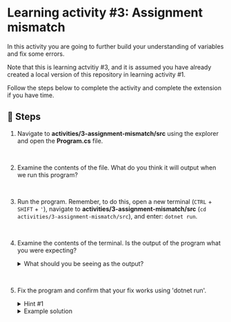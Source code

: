 # Learning activity #3: Assignment mismatch

In this activity you are going to further build your understanding of variables and fix some errors.

Note that this is learning actvitiy #3, and it is assumed you have already created a local version of this repository in learning activity #1.

Follow the steps below to complete the activity and complete the extension if you have time.

## 👣 Steps

1. Navigate to **activities/3-assignment-mismatch/src** using the explorer and open the **Program.cs** file.

</br>

2. Examine the contents of the file. What do you think it will output when we run this program?

</br>

3. Run the program. Remember, to do this, open a new terminal (`CTRL` + `SHIFT` + `'`), navigate to **activities/3-assignment-mismatch/src** (`cd activities/3-assignment-mismatch/src`), and enter: `dotnet run`.

</br>

4. Examine the contents of the terminal. Is the output of the program what you were expecting?

    <details>
    
    <summary>What should you be seeing as the output?</summary>

    ---

    Error messages! Each should look something like this: `error CS0029: Cannot implicitly convert type 'string' to 'int'`.

    Don't worry! Getting errors like this is a normal part of programming. An by examining the messages we can figure out what the problem is.

    Take a moment to examine the error messages and think about how the errors could be resolved...

    ---

    </details>

</br>

5. Fix the program and confirm that your fix works using 'dotnet run'.

    <details>
    
    <summary>Hint #1</summary>

    ---

    Looking at the error message we can see that the the program is trying to (implictly) convert the values we have assigned to a different type (E.g., convert type 'string' to 'int').

    In this case, this is simply because the values are not being assigned to the correct variables. E.g., the string value should be assigned to the variable we set up to store that type of data using the `string` keyword: the `myString` variable.

    You might notice that for one of the mismatched assignements, the corresponding error message mentions that an explicit conversion exists... Learn more about this by having a go at the extension activity.

    ---

    </details>

    <details>
    
    <summary>Example solution</summary>

    ---

    Something like this will work:

    ```c#
    class Program
    {
        static void Main()
        {
            // Declaration
            int myInt;
            double myDouble;
            decimal myDecimal;
            string myString;
            bool myBool;

            // Assignment
            myInt = 27;
            myDouble = 27.53;
            myDecimal = 23.0M;
            myString = "This is a string.";
            myBool = false;

            // Assignment (again)
            // NOTE: These are all mismatched and will errors! Try entering dotnet run into the terminal to see them for yourself.
            // TODO: Have a go at fixing these assignment statements by assigning the new values to the appropriate variables.
            myInt = 99;
            myDouble = 100.123;
            myDecimal = 10.1M;
            myString = "This is another string.";
            myBool = true;
        
            // Output to terminal
            Console.WriteLine(myInt);
            Console.WriteLine(myDouble);
            Console.WriteLine(myDecimal);
            Console.WriteLine(myString);
            Console.WriteLine(myBool);
        }
    }
    ```

    ---

    </details>

